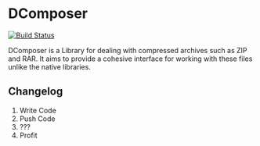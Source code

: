 DComposer
=========
[![Build Status](https://travis-ci.org/Port3M5/DComposer.png?branch=master)](https://travis-ci.org/Port3M5/DComposer)

DComposer is a Library for dealing with compressed archives such as ZIP and RAR. It aims to provide a cohesive interface
for working with these files unlike the native libraries.

Changelog
---------

1. Write Code
2. Push Code
3. ???
4. Profit

